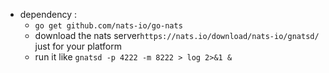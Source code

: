 - dependency :
   - ```go get github.com/nats-io/go-nats```
   - download the nats server```https://nats.io/download/nats-io/gnatsd/``` just for your platform 
   - run it like ```gnatsd -p 4222 -m 8222 > log 2>&1 & ``` 